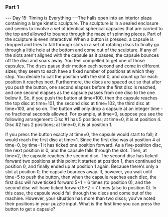 ### Part 1

--- Day 15: Timing is Everything ---The halls open into an interior plaza containing a large kinetic sculpture. The sculpture is in a sealed enclosure and seems to involve a set of identical spherical capsules that are carried to the top and allowed to bounce through the maze of spinning pieces.
Part of the sculpture is even interactive! When a button is pressed, a capsule is dropped and tries to fall through slots in a set of rotating discs to finally go through a little hole at the bottom and come out of the sculpture. If any of the slots aren't aligned with the capsule as it passes, the capsule bounces off the disc and soars away. You feel compelled to get one of those capsules.
The discs pause their motion each second and come in different sizes; they seem to each have a fixed number of positions at which they stop.  You decide to call the position with the slot 0, and count up for each position it reaches next.
Furthermore, the discs are spaced out so that after you push the button, one second elapses before the first disc is reached, and one second elapses as the capsule passes from one disc to the one below it.  So, if you push the button at time=100, then the capsule reaches the top disc at time=101, the second disc at time=102, the third disc at time=103, and so on.
The button will only drop a capsule at an integer time - no fractional seconds allowed.
For example, at time=0, suppose you see the following arrangement:
Disc #1 has 5 positions; at time=0, it is at position 4.
Disc #2 has 2 positions; at time=0, it is at position 1.

If you press the button exactly at time=0, the capsule would start to fall; it would reach the first disc at time=1. Since the first disc was at position 4 at time=0, by time=1 it has ticked one position forward.  As a five-position disc, the next position is 0, and the capsule falls through the slot.
Then, at time=2, the capsule reaches the second disc. The second disc has ticked forward two positions at this point: it started at position 1, then continued to position 0, and finally ended up at position 1 again.  Because there's only a slot at position 0, the capsule bounces away.
If, however, you wait until time=5 to push the button, then when the capsule reaches each disc, the first disc will have ticked forward 5+1 = 6 times (to position 0), and the second disc will have ticked forward 5+2 = 7 times (also to position 0). In this case, the capsule would fall through the discs and come out of the machine.
However, your situation has more than two discs; you've noted their positions in your puzzle input. What is the first time you can press the button to get a capsule?
